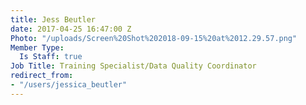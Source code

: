 ```yaml
---
title: Jess Beutler
date: 2017-04-25 16:47:00 Z
Photo: "/uploads/Screen%20Shot%202018-09-15%20at%2012.29.57.png"
Member Type:
  Is Staff: true
Job Title: Training Specialist/Data Quality Coordinator
redirect_from:
- "/users/jessica_beutler"
---
```



